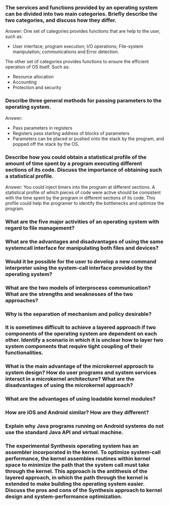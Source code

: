 ### The services and functions provided by an operating system can be divided into two main categories. Briefly describe the two categories, and discuss how they differ.
Answer: One set of categories provides functions that are help to the user, such as:
* User interface; program execution; I/O operations; File-system manipulation; communications and Error detection.

The other set of categories provides functions to ensure the efficient operation of OS itself. Such as:
* Resource allocation
* Accounting
* Protection and security

### Describe three general methods for passing parameters to the operating system.
Answer:
* Pass parameters in registers
* Registers pass starting address of blocks of parameters
* Parameters can be placed or pushed onto the stack by the program, and popped off the stack by the OS.

### Describe how you could obtain a statistical profile of the amount of time spent by a program executing different sections of its code. Discuss the importance of obtaining such a statistical profile.
Answer: You could inject timers into the program at different sections. A statistical profile of which pieces of code were active should be consistent with the time spent by the program in different sections of its code. This profile could help the programer to identify the bottlenecks and optimize the program.

### What are the five major activities of an operating system with regard to file management?

### What are the advantages and disadvantages of using the same systemcall interface for manipulating both files and devices?

### Would it be possible for the user to develop a new command interpreter using the system-call interface provided by the operating system?

### What are the two models of interprocess communication? What are the strengths and weaknesses of the two approaches?

### Why is the separation of mechanism and policy desirable?

### It is sometimes difficult to achieve a layered approach if two components of the operating system are dependent on each other. Identify a scenario in which it is unclear how to layer two system components that require tight coupling of their functionalities.

### What is the main advantage of the microkernel approach to system design? How do user programs and system services interact in a microkernel architecture? What are the disadvantages of using the microkernel approach?

### What are the advantages of using loadable kernel modules?

### How are iOS and Android similar? How are they different?

### Explain why Java programs running on Android systems do not use the standard Java API and virtual machine.

### The experimental Synthesis operating system has an assembler incorporated in the kernel. To optimize system-call performance, the kernel assembles routines within kernel space to minimize the path that the system call must take through the kernel. This approach is the antithesis of the layered approach, in which the path through the kernel is extended to make building the operating system easier. Discuss the pros and cons of the Synthesis approach to kernel design and system-performance optimization.